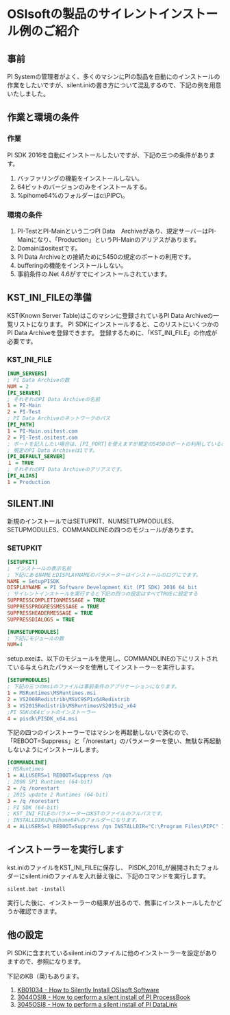 # OSIsoftの製品のサイレントインストール例のご紹介

## 事前

PI Systemの管理者がよく、多くのマシンにPIの製品を自動にのインストールの作業をしたいですが、silent.iniの書き方について混乱するので、下記の例を用意いたしました。

## 作業と環境の条件

### 作業

PI SDK 2016を自動にインストールしたいですが、下記の三つの条件があります。

1. バッファリングの機能をインストールしない。
1. 64ビットのバージョンのみをインストールする。
1. %pihome64%のフォルダーはc:\PIPC\。


### 環境の条件

1. PI-TestとPI-Mainという二つPI Data　Archiveがあり、規定サーバーはPI-Mainになり、「Production」というPI-Mainのアリアスがあります。
1. Domainはositestです。
1. PI Data Archiveとの接続ために5450の規定のポートの利用です。
1. bufferingの機能をインストールしない。
1. 事前条件の.Net 4.6がすでにインストールされています。

## KST_INI_FILEの準備

KST(Known Server Table)はこのマシンに登録されているPI Data Archiveの一覧リストになります。
PI SDKにインストールすると、このリストにいくつかのPI Data Archiveを登録できます。
登録するために、「KST\_INI\_FILE」の作成が必要です。

### KST\_INI\_FILE

```ini
[NUM_SERVERS]
; PI Data Archiveの数
NUM = 2
[PI_SERVER]
; それぞれのPI Data Archiveの名前
1 = PI-Main
2 = PI-Test
; PI Data Archiveのネットワークのパス
[PI_PATH]
1 = PI-Main.ositest.com
2 = PI-Test.ositest.com
; ポートを記入したい場合は、[PI_PORT]を使えますが規定の5450のポートの利用しているので、設定の必要がありません。
; 規定のPI Data Archiveは1です。
[PI_DEFAULT_SERVER]
１ = TRUE
; それぞれのPI Data Archiveのアリアスです。
[PI_ALIAS]
1 = Production
```

## SILENT.INI

新規のインストールではSETUPKIT、NUMSETUPMODULES、SETUPMODULES、COMMANDLINEの四つのモジュールがあります。

### SETUPKIT

```ini
[SETUPKIT]
;　インストールの表示名前
; 下記にあるNAMEとDISPLAYNAMEのパラメーターはインストールのログにでます。
NAME = SetupPISDK
DISPLAYNAME = PI Software Development Kit (PI SDK) 2016 64 bit
; サイレントインストールを実行すると下記の四つの設定はすべてTRUEに設定する
SUPPRESSCOMPLETIONMESSAGE = TRUE
SUPPRESSPROGRESSMESSAGE = TRUE
SUPPRESSHEADERMESSAGE = TRUE
SUPPRESSDIALOGS = TRUE
```

```ini
[NUMSETUPMODULES]
; 下記にモジュールの数
NUM=4
```

setup.exeは、以下のモジュールを使用し、COMMANDLINEの下にリストされている与えられたパラメータを使用してインストーラーを実行します。

```ini
[SETUPMODULES]
; 下記の三つのmsiのファイルは事前条件のアプリケーションになります。
1 = MSRuntimes\MSRuntimes.msi
2 = VS2008Redistrib\MSVC9SP1x64Redistrib
3 = VS2015Redistrib\MSRuntimesVS2015u2_x64
;PI SDKの64ビットのインストーラー
4 = pisdk\PISDK_x64.msi
```

下記の四つのインストーラーではマシンを再起動しないで済むので、
「REBOOT=Suppress」と「/norestart」のパラメーターを使い、無駄な再起動しないようにインストールします。

```ini
[COMMANDLINE]
; MSRuntimes
1 = ALLUSERS=1 REBOOT=Suppress /qn
; 2008 SP1 Runtimes (64-bit)
2 = /q /norestart
; 2015 update 2 Runtimes (64-bit)
3 = /q /norestart
; PI SDK (64-bit) 
; KST_INI_FILEのパラメーターはKSTのファイルのフルパスです。
; INSTALLDIRは%pihome64%のフォルダーになります。
4 = ALLUSERS=1 REBOOT=Suppress /qn INSTALLDIR="C:\Program Files\PIPC" IMPORT_KST=1 KST_INI_FILE="c:\kst.ini"
```

## インストーラーを実行します

kst.iniのファイルをKST\_INI\_FILEに保存し、
PISDK\_2016\_が展開されたフォルダーにsilent.iniのファイルを入れ替え後に、下記のコマンドを実行します。

    silent.bat -install

実行した後に、インストーラーの結果が出るので、無事にインストールしたかどうか確認できます。


## 他の設定

PI SDKに含まれているsilent.iniのファイルに他のインストーラーを設定がありますので、参照になります。

下記のKB（英)もあります。

1. [KB01034 - How to Silently Install OSIsoft Software](https://techsupport.osisoft.com/Troubleshooting/KB/KB01034)
1. [3044OSI8 - How to perform a silent install of PI ProcessBook](https://techsupport.osisoft.com/Troubleshooting/KB/3044OSI8)
1. [3045OSI8 - How to perform a silent install of PI DataLink](https://techsupport.osisoft.com/Troubleshooting/KB/3045OSI8)
